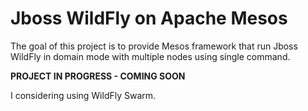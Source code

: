 Jboss WildFly on Apache Mesos
======================
The goal of this project is to provide Mesos framework that run Jboss WildFly in domain mode with multiple nodes using single command.

<b>PROJECT IN PROGRESS - COMING SOON</b>

I considering using WildFly Swarm.